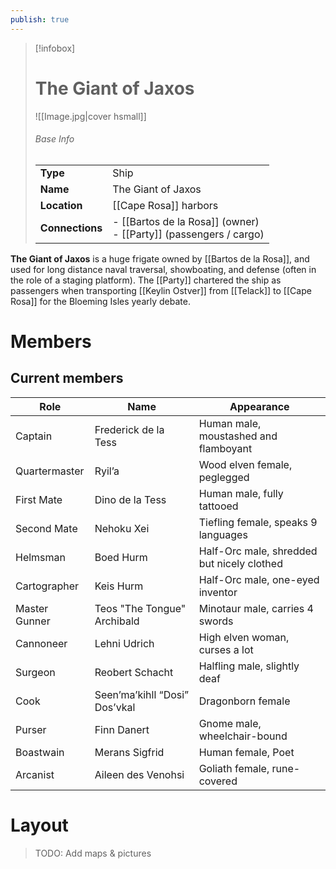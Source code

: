 ```yaml
---
publish: true
---
```


> [!infobox]  
> # The Giant of Jaxos
> ![[Image.jpg|cover hsmall]]  
> ###### Base Info
> | | |  
> |---|---|  
> | **Type** | Ship | 
> | **Name** | The Giant of Jaxos |
> | **Location** | [[Cape Rosa]] harbors |
> | **Connections** | - [[Bartos de la Rosa]] (owner)<br>- [[Party]] (passengers / cargo) |

**The Giant of Jaxos** is a huge frigate owned by [[Bartos de la Rosa]], and used for long distance naval traversal, showboating, and defense (often in the role of a staging platform). The [[Party]] chartered the ship as passengers when transporting [[Keylin Ostver]] from [[Telack]] to [[Cape Rosa]] for the Bloeming Isles yearly debate.
# Members
## Current members
| Role          | Name                          | Appearance                                 |
| ------------- | ----------------------------- | ------------------------------------------ |
| Captain       | Frederick de la Tess          | Human male, moustashed and flamboyant      |
| Quartermaster | Ryil’a                        | Wood elven female, peglegged               |
| First Mate    | Dino de la Tess               | Human male, fully tattooed                 |
| Second Mate   | Nehoku Xei                    | Tiefling female, speaks 9 languages        |
| Helmsman      | Boed Hurm                     | Half-Orc male, shredded but nicely clothed |
| Cartographer  | Keis Hurm                     | Half-Orc male, one-eyed inventor           |
| Master Gunner | Teos "The Tongue" Archibald   | Minotaur male, carries 4 swords            |
| Cannoneer     | Lehni Udrich                  | High elven woman, curses a lot             |
| Surgeon       | Reobert Schacht               | Halfling male, slightly deaf               |
| Cook          | Seen’ma’kihll “Dosi” Dos’vkal | Dragonborn female                          |
| Purser        | Finn Danert                   | Gnome male, wheelchair-bound               |
| Boastwain     | Merans Sigfrid                | Human female, Poet                         |
| Arcanist      | Aileen des Venohsi            | Goliath female, rune-covered               |
# Layout
>TODO: Add maps & pictures
